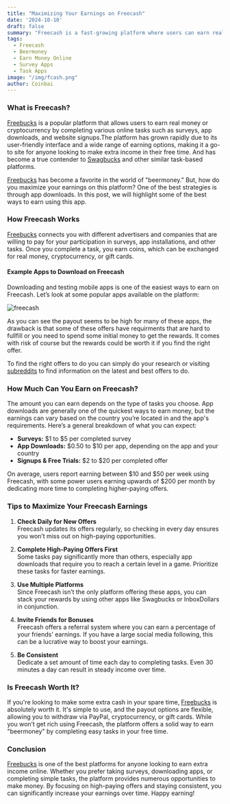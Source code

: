 ```yaml
---
title: "Maximizing Your Earnings on Freecash"
date: '2024-10-10'
draft: false
summary: "Freecash is a fast-growing platform where users can earn real money by completing tasks, taking surveys, and testing apps. This article covers some of the best apps available on Freecash, showing how you can earn and what to expect in terms of payouts."
tags:
  - Freecash
  - Beermoney
  - Earn Money Online
  - Survey Apps
  - Task Apps
image: "/img/fcash.png"
author: Coinbai
---
```


### What is Freecash?

[Freebucks](https://freecash.com/r/8c4ed484b1e02b55f082) is a popular platform that allows users to earn real money or cryptocurrency by completing various online tasks such as surveys, app downloads, and website signups.The platform has grown rapidly due to its user-friendly interface and a wide range of earning options, making it a go-to site for anyone looking to make extra income in their free time. And has become a true contender to [Swagbucks](https://www.swagbucks.com/p/register?rb=151254487&rp=1) and other similar task-based platforms.

[Freebucks](https://freecash.com/r/8c4ed484b1e02b55f082) has become a favorite in the world of "beermoney." But, how do you maximize your earnings on this platform? One of the best strategies is through app downloads. In this post, we will highlight some of the best ways to earn using this app.

### How Freecash Works
[Freebucks](https://freecash.com/r/8c4ed484b1e02b55f082) connects you with different advertisers and companies that are willing to pay for your participation in surveys, app installations, and other tasks. Once you complete a task, you earn coins, which can be exchanged for real money, cryptocurrency, or gift cards.

#### Example Apps to Download on Freecash

Downloading and testing mobile apps is one of the easiest ways to earn on Freecash. Let’s look at some popular apps available on the platform:

<img title="freecash" alt="freecash" src="/img/apps.png">


As you can see the payout seems to be high for many of these apps, the drawback is that some of these offers have requirments that are hard to fullfill or you need to spend some initial money to get the rewards. It comes with risk of course but the rewards could be worth it if you find the right offer. 

To find the right offers to do you can simply do your research or visiting [subreddits](https://coinbai.com/money-making) to find information on the latest and best offers to do.


### How Much Can You Earn on Freecash?

The amount you can earn depends on the type of tasks you choose. App downloads are generally one of the quickest ways to earn money, but the earnings can vary based on the country you’re located in and the app's requirements. Here’s a general breakdown of what you can expect:

- **Surveys:** $1 to $5 per completed survey
- **App Downloads:** $0.50 to $10 per app, depending on the app and your country
- **Signups & Free Trials:** $2 to $20 per completed offer

On average, users report earning between $10 and $50 per week using Freecash, with some power users earning upwards of $200 per month by dedicating more time to completing higher-paying offers.

### Tips to Maximize Your Freecash Earnings

1. **Check Daily for New Offers**  
   Freecash updates its offers regularly, so checking in every day ensures you won’t miss out on high-paying opportunities.

2. **Complete High-Paying Offers First**  
   Some tasks pay significantly more than others, especially app downloads that require you to reach a certain level in a game. Prioritize these tasks for faster earnings.

3. **Use Multiple Platforms**  
   Since Freecash isn’t the only platform offering these apps, you can stack your rewards by using other apps like Swagbucks or InboxDollars in conjunction.

4. **Invite Friends for Bonuses**  
   Freecash offers a referral system where you can earn a percentage of your friends' earnings. If you have a large social media following, this can be a lucrative way to boost your earnings.

5. **Be Consistent**  
   Dedicate a set amount of time each day to completing tasks. Even 30 minutes a day can result in steady income over time.

### Is Freecash Worth It?

If you're looking to make some extra cash in your spare time, [Freebucks](https://freecash.com/r/8c4ed484b1e02b55f082) is absolutely worth it. It's simple to use, and the payout options are flexible, allowing you to withdraw via PayPal, cryptocurrency, or gift cards. While you won’t get rich using Freecash, the platform offers a solid way to earn "beermoney" by completing easy tasks in your free time.

### Conclusion

[Freebucks](https://freecash.com/r/8c4ed484b1e02b55f082) is one of the best platforms for anyone looking to earn extra income online. Whether you prefer taking surveys, downloading apps, or completing simple tasks, the platform provides numerous opportunities to make money. By focusing on high-paying offers and staying consistent, you can significantly increase your earnings over time. Happy earning!

